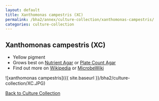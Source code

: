 ```yaml
---
layout: default
title: Xanthomonas campestris (XC) 
permalink: /bha2/annex/culture-collection/xanthomonas-campestris/
categories: culture-collection
---
```


## Xanthomonas campestris (XC) 

* Yellow pigment
* Grows best on [Nutrient Agar](/bha2/annex/cultivation-media/nutrient-agar/) or [Plate Count Agar](/bha2/annex/cultivation-media/plate-count-agar/)
* Find out more on [Wikipedia](http://en.wikipedia.org/wiki/Xanthomonas_campestris) or [MicrobeWiki](https://microbewiki.kenyon.edu/index.php/Xanthomonas_campestris)

![xanthomonas campestris]({{ site.baseurl }}/bha2/culture-collection/XC.JPG) 

[Back to Culture Collection](/bha2/annex/culture-collection/)
